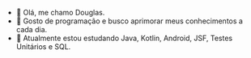 - 👋 Olá, me chamo Douglas.
- 👀 Gosto de programação e busco aprimorar meus conhecimentos a cada dia.
- 🌱 Atualmente estou estudando Java, Kotlin, Android, JSF, Testes Unitários e SQL.

<!---
Douglas-TI/Douglas-TI is a ✨ special ✨ repository because its `README.md` (this file) appears on your GitHub profile.
You can click the Preview link to take a look at your changes.
--->
